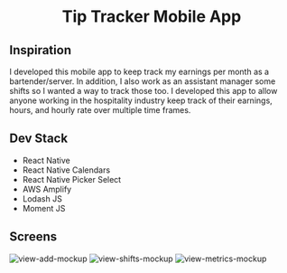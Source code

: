 <h1 align="center">Tip Tracker Mobile App</h1>

## Inspiration
<p>I developed this mobile app to keep track my earnings per month as a bartender/server. In addition, I also work as an assistant manager some shifts so I wanted a way to track those too. I developed this app to allow anyone working in the hospitality industry keep track of their earnings, hours, and hourly rate over multiple time frames. 
</p>

## Dev Stack
<ul>
    <li>React Native</li>
    <li>React Native Calendars</li>
    <li>React Native Picker Select</li>
    <li>AWS Amplify</li>
    <li>Lodash JS</li>
    <li>Moment JS</li>
</ul>

## Screens
![view-add-mockup](https://user-images.githubusercontent.com/29101666/111042548-dfd95100-840b-11eb-925c-c8a08527afb4.png)
![view-shifts-mockup](https://user-images.githubusercontent.com/29101666/111042549-e10a7e00-840b-11eb-8cd9-909ee4c5d01a.png)
![view-metrics-mockup](https://user-images.githubusercontent.com/29101666/111042550-e2d44180-840b-11eb-9249-b52c22e04fd6.png)
